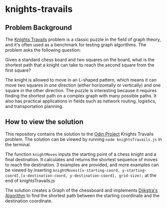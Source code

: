 # knights-travails

## Problem Background

The [Knights Travails](https://en.wikipedia.org/wiki/Knight%27s_tour) problem is a classic puzzle in the field of graph theory, and it's often used as a benchmark for testing graph algorithms. The problem asks the following question:

Given a standard chess board and two squares on the board, what is the shortest path that a knight can take to reach the second square from the first square?

The knight is allowed to move in an L-shaped pattern, which means it can move two squares in one direction (either horizontally or vertically) and one square in the other direction. The puzzle is interesting because it requires finding the shortest path on a complex graph with many possible paths. It also has practical applications in fields such as network routing, logistics, and transportation planning.

## How to view the solution

This repository contains the solution to the [Odin Project](https://www.theodinproject.com/lessons/javascript-knights-travails) Knights Travails problem. The solution can be viewed by running `node knightsTravails.js` in the terminal.

The function `knightMoves` inputs the starting point of a chess knight and a final destination. It calculates and returns the shortest sequence of moves to reach the destination. 3 examples are provided, and more examples can be viewed by inserting `knightMoves([x-starting-coord, y-starting-coord],[x-destination-coord, y-destination-coord], grid-size);` at the end of knightsTravails.js

The solution creates a Graph of the chessboard and implements [Dijkstra's Algorithm](https://en.wikipedia.org/wiki/Dijkstra%27s_algorithm) to find the shortest path between the starting coordinate and the destination coordinate.
